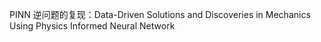 PINN 逆问题的复现：Data-Driven Solutions and Discoveries in Mechanics Using Physics Informed Neural Network
